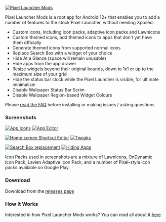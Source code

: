 [![Pixel Launcher Mods](https://i.imgur.com/wLYsMxhl.png)](https://i.imgur.com/wLYsMxh.png)

Pixel Launcher Mods is a root app for Android 12+ that enables you to add a number of features to the stock Pixel Launcher, without needing Xposed.

- Custom icons, including icon packs, adaptive icon packs and Lawnicons
- Custom themed icons, add themed icons to apps that don't yet have them officially
- Generate themed icons from supported normal icons
- Replace Search Box with a widget of your choice
- Hide At a Glance (space will remain unusable)
- Hide apps from the app drawer
- Resize widgets beyond their original bounds, down to 1x1 or up to the maximum size of your grid
- Hide the status bar clock while the Pixel Launcher is visible, for ultimate minimalism
- Disable Wallpaper Status Bar Scrim
- Disable Wallpaper Region-based Widget Colours

Please [read the FAQ](https://github.com/KieronQuinn/PixelLauncherMods/blob/master/app/src/main/assets/faq.md) 
before installing or making issues / asking questions

### Screenshots

[![App Icons](https://i.imgur.com/oS7bUm3l.png)](https://i.imgur.com/oS7bUm3.png)
[![App Editor](https://i.imgur.com/fiN6c4Ml.png)](https://i.imgur.com/fiN6c4M.png)

[![Home screen Shortcut Editor](https://i.imgur.com/S0pqZA1l.png)](https://i.imgur.com/S0pqZA1.png)
[![Tweaks](https://i.imgur.com/zxOVqdul.png)](https://i.imgur.com/zxOVqdu.png)

[![Search Box replacement](https://i.imgur.com/1LQXJIel.png)](https://i.imgur.com/1LQXJIe.png)
[![Hiding Apps](https://i.imgur.com/GTzntaNl.png)](https://i.imgur.com/GTzntaN.png)

Icon Packs used in screenshots are a mixture of Lawnicons, OnDynamic Icon Pack, Lavien Adaptive Icon Pack, 
and a number of Pixel-style icon packs available on Google Play.

### Download

Download from the [releases page](https://github.com/KieronQuinn/PixelLauncherMods/releases)

### How It Works

Interested in how Pixel Launcher Mods works? You can read all about it 
[here](https://medium.com/@KieronQuinn/adventures-in-launcherland-modding-the-pixel-launcher-without-actually-changing-the-apk-or-using-54a0cf34ef01)
